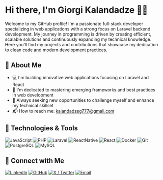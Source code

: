 # Hi there, I'm Giorgi Kalandadze 👨‍💻

Welcome to my GitHub profile! I'm a passionate full-stack developer specializing in web applications with a strong focus on Laravel backend development. My journey in programming is driven by creating efficient, scalable solutions and continuously expanding my technical knowledge. Here you'll find my projects and contributions that showcase my dedication to clean code and modern development practices.

## 🚀 About Me

- 💻 I'm building innovative web applications focusing on Laravel and React
- 🌱 I'm dedicated to mastering emerging frameworks and best practices in web development
- 🚀 Always seeking new opportunities to challenge myself and enhance my technical skillset
- 📬 How to reach me: [kalandadzeg777@gmail.com](mailto:kalandadzeg777@gmail.com)

## 🔧 Technologies & Tools

![JavaScript](https://img.shields.io/badge/-JavaScript-F7DF1E?style=flat-square&logo=javascript&logoColor=black)
![PHP](https://img.shields.io/badge/-PHP-777BB4?style=flat-square&logo=php&logoColor=white)
![Laravel](https://img.shields.io/badge/-Laravel-FF2D20?style=flat-square&logo=laravel&logoColor=white)
![ReactNative](https://img.shields.io/badge/-ReactNative-61DAFB?style=flat-square&logo=react&logoColor=black)
![React](https://img.shields.io/badge/-React-61DAFB?style=flat-square&logo=react&logoColor=black)
![Docker](https://img.shields.io/badge/-Docker-2496ED?style=flat-square&logo=docker&logoColor=white)
![Git](https://img.shields.io/badge/-Git-F05032?style=flat-square&logo=git&logoColor=white)
![PostgreSQL](https://img.shields.io/badge/-PostgreSQL-336791?style=flat-square&logo=postgresql&logoColor=white)
![MySQL](https://img.shields.io/badge/-MySQL-4479A1?style=flat-square&logo=mysql&logoColor=white)

## 🔗 Connect with Me

[![LinkedIn](https://img.shields.io/badge/-LinkedIn-0077B5?style=flat-square&logo=linkedin&logoColor=white)](https://www.linkedin.com/in/georgekala/)
[![GitHub](https://img.shields.io/badge/-GitHub-181717?style=flat-square&logo=github&logoColor=white)](https://github.com/GeorgeKalandadze)
[![X / Twitter](https://img.shields.io/badge/-X-000000?style=flat-square&logo=x&logoColor=white)](https://x.com/George03184358)
[![Email](https://img.shields.io/badge/-Email-D14836?style=flat-square&logo=gmail&logoColor=white)](mailto:kalandadzeg777@gmail.com)

